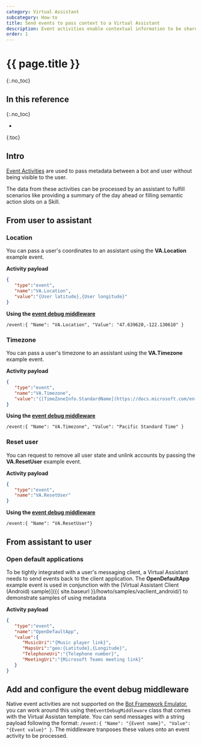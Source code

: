 ```yaml
---
category: Virtual Assistant
subcategory: How-to
title: Send events to pass context to a Virtual Assistant
description: Event activities enable contextual information to be shared between a user and assistant, without being visible to the user.
order: 1
---
```


# {{ page.title }}
{:.no_toc}

## In this reference
{:.no_toc}

* 
{:toc}

## Intro

[Event Activities](https://docs.microsoft.com/en-us/azure/bot-service/dotnet/bot-builder-dotnet-activities?view=azure-bot-service-3.0#event) are used to pass metadata between a bot and user without being visible to the user.

The data from these activities can be processed by an assistant to fulfill scenarios like providing a summary of the day ahead or filling semantic action slots on a Skill.

## From user to assistant
### Location

You can pass a user's coordinates to an assistant using the **VA.Location** example event.

**Activity payload**
```json
{ 
   "type":"event",
   "name":"VA.Location",
   "value":"{User latitude},{User longitude}"
}
```

**Using the [event debug middleware](#add-and-configure-the-event-debug-middleware)**
```
/event:{ "Name": "VA.Location", "Value": "47.639620,-122.130610" }
```

### Timezone
You can pass a user's timezone to an assistant using the **VA.Timezone** example event.

**Activity payload**
```json
{ 
   "type":"event",
   "name":"VA.Timezone",
   "value":"{[TimeZoneInfo.StandardName](https://docs.microsoft.com/en-us/dotnet/api/system.timezoneinfo.standardname?view=netcore-2.2#System_TimeZoneInfo_StandardName)}"
}
```

**Using the [event debug middleware](#add-and-configure-the-event-debug-middleware)**
```
/event:{ "Name": "VA.Timezone", "Value": "Pacific Standard Time" }
```

### Reset user
You can request to remove all user state and unlink accounts by passing the **VA.ResetUser** example event.

**Activity payload**
```json
{ 
   "type":"event",
   "name":"VA.ResetUser"
}
```

**Using the [event debug middleware](#add-and-configure-the-event-debug-middleware)**
```
/event:{ "Name": "VA.ResetUser"}
```

## From assistant to user
### Open default applications
To be tightly integrated with a user's messaging client, a Virtual Assistant needs to send events back to the client application.
The **OpenDefaultApp** example event is used in conjunction with the [Virtual Assistant Client (Android) sample)]({{ site.baseurl }}/howto/samples/vaclient_android/) to demonstrate samples of using metadata

**Activity payload**
```json
{ 
   "type":"event",
   "name":"OpenDefaultApp",
   "value":{ 
      "MusicUri":"{Music player link}",
      "MapsUri":"geo:{Latitude},{Longitude}",
      "TelephoneUri":"{Telephone number}",
      "MeetingUri":"{Microsoft Teams meeting link}"
   }
}
```

## Add and configure the event debug middleware
Native event activities are not supported on the [Bot Framework Emulator](https://aka.ms/botframework-emulator), you can work around this using the`EventDebugMiddleware` class that comes with the Virtual Assistan template.
You can send messages with a string payload following the format: `/event:{ "Name": "{Event name}", "Value": "{Event value}" }`. The middleware tranposes these values onto an event activity to be processed.
